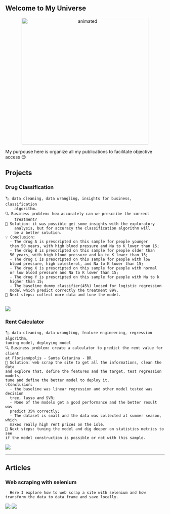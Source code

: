 ## Welcome to My Universe

<p align=center> 
  <img src="https://media1.giphy.com/media/26BoEeFJkz2eZUBcQ/giphy.gif?cid=ecf05e47n0ch6qzasfv25butscg06czj8dqk6776kht3hnee&rid=giphy.gif&ct=g" alt="animated" height=400 width=400/>
</p>


My purpouse here is organize all my publications to facilitate objective access 😊

## Projects

### Drug Classification   
    🏷️ data cleaning, data wrangling, insights for business, classification 
        algorithm.
    🔍 Business problem: how accurately can we prescribe the correct 
        treatment?
    🧰 Solution: it was possible get some insights with the exploratory 
        analysis, but for accuracy the classification algorithm will 
        be a better solution.
    💡 Conclusion:
      - The drug A is prescripted on this sample for people younger 
      than 50 years, with high blood pressure and Na to K lower than 15;
      - The drug B is prescripted on this sample for people older than 
      50 years, with high blood pressure and Na to K lower than 15;
      - The drug C is prescripted on this sample for people with low 
      blood pressure, high colesterol, and Na to K lower than 15;
      - The drug X is prescripted on this sample for people with normal 
      or low blood pressure and Na to K lower than 15;
      - The drug Y is prescripted on this sample for people with Na to k 
      higher than 15;
      - The baseline dummy classifier(45%) loosed for logistic regression 
      model which predict correctly the treatment 89%.
    💯 Next steps: collect more data and tune the model.
    
   <a href="https://github.com/leticiaplang/drug_classification" target="_blank"><img src="https://img.shields.io/badge/EN|Github-333333?style=for-the-badge&logo=github&logoColor=white" target="_blank"></a>
---

### Rent Calculator  
    🏷️ data cleaning, data wrangling, feature engineering, regression algorithm, 
    tuning model, deploying model
    🔍 Business problem: create a calculator to predict the rent value for client 
    at Florianópolis - Santa Catarina - BR
    🧰 Solution: web scrap the site to get all the informations, clean the data 
    and explore that, define the features and the target, test regression models, 
    tune and define the better model to deploy it.
    💡Conclusion:
      - the baseline was linear regression and other model tested was decision 
      tree, lasso and SVR;
      - None of the models get a good performance and the better result was 
      predict 35% correctly;
      - The dataset is small and the data was collected at summer season, which
      makes really high rent prices on the isle.
    💯 Next steps: tuning the model and dig deeper on statistics metrics to see 
    if the model construction is possible or not with this sample.
      
   <a href="https://github.com/leticiaplang/rent_calculator" target="_blank"><img src="https://img.shields.io/badge/EN|Github-333333?style=for-the-badge&logo=github&logoColor=white" target="_blank"></a>
   
---

## Articles

### Web scraping with selenium
      Here I explore how to web scrap a site with selenium and how transform the data to data frame and save locally.

<a href="https://github.com/leticiaplang/lpl_posts/blob/master/_notebooks/2021_02_08_web_scraping_p1.ipynb" target="_blank"><img src="https://img.shields.io/badge/pt_BR|Github-333333?style=for-the-badge&logo=github&logoColor=white" target="_blank"></a>
<a href="https://leticiaplang.github.io/lpl_posts/2022/03/08/_02_08_web_scraping_p1.html" target="_blank"><img src="https://img.shields.io/badge/pt_BR|MyPublications-333333?style=for-the-badge&logoColor=white" target="_blank"></a>
